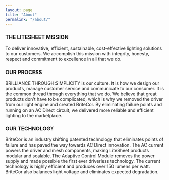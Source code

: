 ```yaml
---
layout: page
title: "About"
permalink: "/about/"
---
```


<h3>THE LITESHEET MISSION</h3>
<p>
	To deliver innovative, efficient, sustainable, cost-effective lighting solutions to our customers. 
	We accomplish this mission with integrity, honesty, respect and commitment to excellence in all that we do.
</p>

<h3>OUR PROCESS</h3>
<p>
	BRILLIANCE THROUGH SIMPLICITY is our culture. It is how we design our products, manage customer service and 
	communicate to our consumer. It is the common thread through everything that we do. We believe that great 
	products don’t have to be complicated, which is why we removed the driver from our light engine and created 
	BriteCor. By eliminating failure points and running on an AC Direct circuit, we delivered more reliable and 
	efficient lighting to the marketplace.
</p>

<h3>OUR TECHNOLOGY</h3>
<p>
	BriteCor is an industry shifting patented technology that eliminates points of failure and has paved the way 
	towards AC Direct innovation. The AC current powers the driver and mesh components, making LiteSheet products
	 modular and scalable. The Adaptive Control Module removes the power supply and made possible the first ever 
	 driverless technology. The current technology is highly efficient and produces over 150 lumens per watt. 
	 BriteCor also balances light voltage and eliminates expected degradation.
</p>